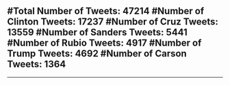 #Total Number of Tweets: 47214 
#Number of Clinton Tweets: 17237
#Number of Cruz Tweets: 13559
#Number of Sanders Tweets: 5441
#Number of Rubio Tweets: 4917
#Number of Trump Tweets: 4692
#Number of Carson Tweets: 1364
---
---
